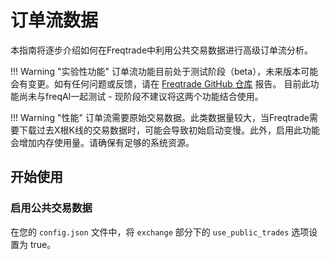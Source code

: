 # 订单流数据

本指南将逐步介绍如何在Freqtrade中利用公共交易数据进行高级订单流分析。

!!! Warning "实验性功能"
    订单流功能目前处于测试阶段（beta），未来版本可能会有变更。如有任何问题或反馈，请在 [Freqtrade GitHub 仓库](https://github.com/freqtrade/freqtrade/issues) 报告。
    目前此功能尚未与freqAI一起测试 - 现阶段不建议将这两个功能结合使用。

!!! Warning "性能"
    订单流需要原始交易数据。此类数据量较大，当Freqtrade需要下载过去X根K线的交易数据时，可能会导致初始启动变慢。此外，启用此功能会增加内存使用量。请确保有足够的系统资源。

## 开始使用

### 启用公共交易数据

在您的 `config.json` 文件中，将 `exchange` 部分下的 `use_public_trades` 选项设置为 true。